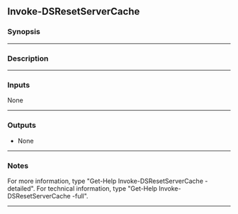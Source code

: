 Invoke-DSResetServerCache
-------------------------

### Synopsis

---

### Description

---

### Inputs
None

---

### Outputs
* None

---

### Notes
For more information, type "Get-Help Invoke-DSResetServerCache -detailed". For technical information, type "Get-Help Invoke-DSResetServerCache -full".

---
